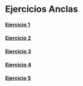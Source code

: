 # Ejercicios Anclas
### [Ejercicio 1](https://github.com/DanielHernandez8/anclas/tree/main/Ejercicio%201)
### [Ejercicio 2](https://github.com/DanielHernandez8/anclas/tree/main/Ejercicio%202)
### [Ejercicio 3](https://github.com/DanielHernandez8/anclas/tree/main/Ejercicio%203)
### [Ejercicio 4](https://github.com/DanielHernandez8/anclas/tree/main/Ejercicio%201)
### [Ejercicio 5](https://github.com/DanielHernandez8/anclas/tree/main/Ejercicio%201)
